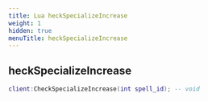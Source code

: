 ```yaml
---
title: Lua heckSpecializeIncrease
weight: 1
hidden: true
menuTitle: heckSpecializeIncrease
---
```

## heckSpecializeIncrease
```lua
client:CheckSpecializeIncrease(int spell_id); -- void
```